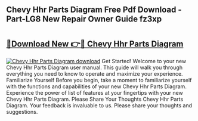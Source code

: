 ## Chevy Hhr Parts Diagram Free Pdf Download - Part-LG8 New Repair Owner Guide fz3xp

# <h2><a href="http://dfjbs6i.blite.top/?on=Chevy+Hhr+Parts+Diagram">🔗Download New 👉🔴 Chevy Hhr Parts Diagram</a></h2>

[![Chevy Hhr Parts Diagram download](https://i.imgur.com/lujVjoI.png)](http://dfjbs6i.blite.top/?on=Chevy+Hhr+Parts+Diagram)
Get Started! Welcome to your new Chevy Hhr Parts Diagram user manual. This guide will walk you through everything you need to know to operate and maximize your experience. Familiarize Yourself Before you begin, take a moment to familiarize yourself with the functions and capabilities of your new Chevy Hhr Parts Diagram. Experience the power of list of features at your fingertips with your new Chevy Hhr Parts Diagram. Please Share Your Thoughts Chevy Hhr Parts Diagram. Your feedback is invaluable to us. Please share your thoughts and suggestions.
